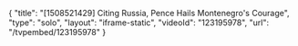 {
    "title": "[1508521429] Citing Russia, Pence Hails Montenegro's Courage",
    "type": "solo",
    "layout": "iframe-static",
    "videoId": "123195978",
    "url": "\/tvpembed\/123195978"
}